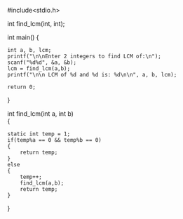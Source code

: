 #include<stdio.h>

int find_lcm(int, int);   

int main()
{
    
    int a, b, lcm;
    printf("\n\nEnter 2 integers to find LCM of:\n");
    scanf("%d%d", &a, &b);
    lcm = find_lcm(a,b);    
    printf("\n\n LCM of %d and %d is: %d\n\n", a, b, lcm);
    
    return 0;
}

int find_lcm(int a, int b)  
{
    
    
    static int temp = 1;    
    if(temp%a == 0 && temp%b == 0)
    {
        return temp;
    }
    else
    {
        temp++;
        find_lcm(a,b);
        return temp;
    }
}
